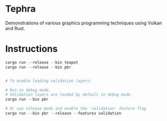 # Tephra

Demonstrations of various graphics programming techniques using Vulkan and Rust.

# Instructions

```powershell
cargo run --release --bin teapot
cargo run --release --bin pbr


# To enable loading validation layers:

# Run in debug mode.
# Validation layers are loaded by default in debug mode.
cargo run --bin pbr

# Or use release mode and enable the 'validation' feature flag
cargo run --bin pbr --release --features validation
```
